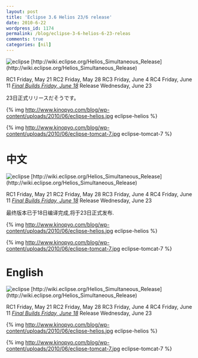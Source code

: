 ```yaml
---
layout: post
title: 'Eclipse 3.6 Helios 23/6 release'
date: 2010-6-22
wordpress_id: 1174
permalink: /blog/eclipse-3-6-helios-6-23-releas
comments: true
categories: [nil]
---
```

<img src="http://wiki.eclipse.org/skins/eclipsenova/eclipse.png" alt="eclipse" />
[http://wiki.eclipse.org/Helios_Simultaneous_Release](http://wiki.eclipse.org/Helios_Simultaneous_Release)

RC1 Friday, May 21
RC2 Friday, May 28
RC3 Friday, June 4
RC4 Friday, June 11
<a href="http://mirror.cc.vt.edu/pub/eclipse/technology/epp/downloads/release/helios/R/">*Final Builds Friday, June 18*</a>
Release Wednesday, June 23

23日正式リリースだそうです。

{% img http://www.kinopyo.com/blog/wp-content/uploads/2010/06/eclipse-helios.jpg eclipse-helios %}

{% img http://www.kinopyo.com/blog/wp-content/uploads/2010/06/eclipse-tomcat-7.jpg eclipse-tomcat-7 %}

# 中文
<img src="http://wiki.eclipse.org/skins/eclipsenova/eclipse.png" alt="eclipse" />
[http://wiki.eclipse.org/Helios_Simultaneous_Release](http://wiki.eclipse.org/Helios_Simultaneous_Release)

RC1 Friday, May 21
RC2 Friday, May 28
RC3 Friday, June 4
RC4 Friday, June 11
<a href="http://mirror.cc.vt.edu/pub/eclipse/technology/epp/downloads/release/helios/R/">*Final Builds Friday, June 18*</a>
Release Wednesday, June 23

最终版本已于18日编译完成,将于23日正式发布.

{% img http://www.kinopyo.com/blog/wp-content/uploads/2010/06/eclipse-helios.jpg eclipse-helios %}

{% img http://www.kinopyo.com/blog/wp-content/uploads/2010/06/eclipse-tomcat-7.jpg eclipse-tomcat-7 %}

# English

<img src="http://wiki.eclipse.org/skins/eclipsenova/eclipse.png" alt="eclipse" />
[http://wiki.eclipse.org/Helios_Simultaneous_Release](http://wiki.eclipse.org/Helios_Simultaneous_Release)

RC1 Friday, May 21
RC2 Friday, May 28
RC3 Friday, June 4
RC4 Friday, June 11
<a href="http://mirror.cc.vt.edu/pub/eclipse/technology/epp/downloads/release/helios/R/">*Final Builds Friday, June 18*</a>
Release Wednesday, June 23

{% img http://www.kinopyo.com/blog/wp-content/uploads/2010/06/eclipse-helios.jpg eclipse-helios %}

{% img http://www.kinopyo.com/blog/wp-content/uploads/2010/06/eclipse-tomcat-7.jpg eclipse-tomcat-7 %}
